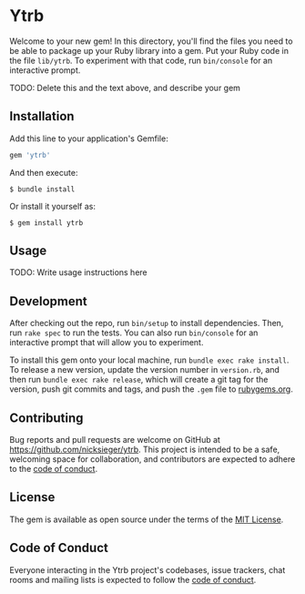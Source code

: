 # Ytrb

Welcome to your new gem! In this directory, you'll find the files you need to be able to package up your Ruby library into a gem. Put your Ruby code in the file `lib/ytrb`. To experiment with that code, run `bin/console` for an interactive prompt.

TODO: Delete this and the text above, and describe your gem

## Installation

Add this line to your application's Gemfile:

```ruby
gem 'ytrb'
```

And then execute:

    $ bundle install

Or install it yourself as:

    $ gem install ytrb

## Usage

TODO: Write usage instructions here

## Development

After checking out the repo, run `bin/setup` to install dependencies. Then, run `rake spec` to run the tests. You can also run `bin/console` for an interactive prompt that will allow you to experiment.

To install this gem onto your local machine, run `bundle exec rake install`. To release a new version, update the version number in `version.rb`, and then run `bundle exec rake release`, which will create a git tag for the version, push git commits and tags, and push the `.gem` file to [rubygems.org](https://rubygems.org).

## Contributing

Bug reports and pull requests are welcome on GitHub at https://github.com/nicksieger/ytrb. This project is intended to be a safe, welcoming space for collaboration, and contributors are expected to adhere to the [code of conduct](https://github.com/nicksieger/ytrb/blob/master/CODE_OF_CONDUCT.md).


## License

The gem is available as open source under the terms of the [MIT License](https://opensource.org/licenses/MIT).

## Code of Conduct

Everyone interacting in the Ytrb project's codebases, issue trackers, chat rooms and mailing lists is expected to follow the [code of conduct](https://github.com/nicksieger/ytrb/blob/master/CODE_OF_CONDUCT.md).
